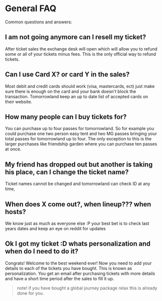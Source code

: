 # General FAQ 

Common questions and answers:

## I am not going anymore can I resell my ticket?

After ticket sales the exchange desk will open which will allow you to refund some or all of your tickets minus fees. This is the only official way to refund tickets.

## Can I use Card X? or card Y in the sales?

Most debit and credit cards should work (visa, mastercards, ect) just make sure there is enough on the card and your bank doesn't block the transaction. Tomorrowland keep an up to date list of accepted cards on their website.

## How many people can I buy tickets for?

You can purchase up to four passes for tomorrowland. So for example you could purchase one two person easy tent and two MG passes bringing your total passes for tomorrowland up to four. The only exception to this is the larger purchases like friendship garden where you can purchase ten passes at once.

## My friend has dropped out but another is taking his place, can I change the ticket name?

Ticket names cannot be changed and tomorrowland can check ID at any time, 

## When does X come out?, when lineup??? when hosts? 

We know just as much as everyone else :P your best bet is to check last years dates and keep an eye on reddit for updates

## Ok I got my ticket :D whats personalization and when do I need to do it?

Congrats! Welcome to the best weekend ever! Now you need to add your details to each of the tickets you have bought. This is known as personalization. You get an email after purchasing tickets with more details and have a short time period after the sales to fill it up. 

> note! if you have bought a global journey package relax this is already done for you.

##